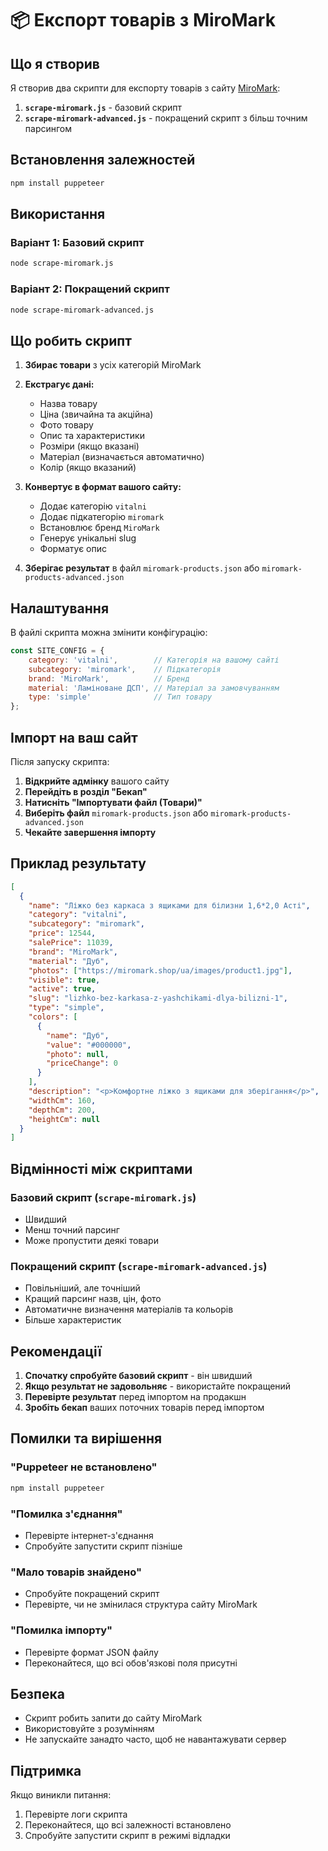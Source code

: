 # 📦 Експорт товарів з MiroMark

## Що я створив

Я створив два скрипти для експорту товарів з сайту [MiroMark](https://miromark.shop/ua):

1. **`scrape-miromark.js`** - базовий скрипт
2. **`scrape-miromark-advanced.js`** - покращений скрипт з більш точним парсингом

## Встановлення залежностей

```bash
npm install puppeteer
```

## Використання

### Варіант 1: Базовий скрипт
```bash
node scrape-miromark.js
```

### Варіант 2: Покращений скрипт
```bash
node scrape-miromark-advanced.js
```

## Що робить скрипт

1. **Збирає товари** з усіх категорій MiroMark
2. **Екстрагує дані:**
   - Назва товару
   - Ціна (звичайна та акційна)
   - Фото товару
   - Опис та характеристики
   - Розміри (якщо вказані)
   - Матеріал (визначається автоматично)
   - Колір (якщо вказаний)

3. **Конвертує в формат вашого сайту:**
   - Додає категорію `vitalni`
   - Додає підкатегорію `miromark`
   - Встановлює бренд `MiroMark`
   - Генерує унікальні slug
   - Форматує опис

4. **Зберігає результат** в файл `miromark-products.json` або `miromark-products-advanced.json`

## Налаштування

В файлі скрипта можна змінити конфігурацію:

```javascript
const SITE_CONFIG = {
    category: 'vitalni',        // Категорія на вашому сайті
    subcategory: 'miromark',    // Підкатегорія
    brand: 'MiroMark',          // Бренд
    material: 'Ламіноване ДСП', // Матеріал за замовчуванням
    type: 'simple'              // Тип товару
};
```

## Імпорт на ваш сайт

Після запуску скрипта:

1. **Відкрийте адмінку** вашого сайту
2. **Перейдіть в розділ "Бекап"**
3. **Натисніть "Імпортувати файл (Товари)"**
4. **Виберіть файл** `miromark-products.json` або `miromark-products-advanced.json`
5. **Чекайте завершення імпорту**

## Приклад результату

```json
[
  {
    "name": "Ліжко без каркаса з ящиками для білизни 1,6*2,0 Асті",
    "category": "vitalni",
    "subcategory": "miromark",
    "price": 12544,
    "salePrice": 11039,
    "brand": "MiroMark",
    "material": "Дуб",
    "photos": ["https://miromark.shop/ua/images/product1.jpg"],
    "visible": true,
    "active": true,
    "slug": "lizhko-bez-karkasa-z-yashchikami-dlya-bilizni-1",
    "type": "simple",
    "colors": [
      {
        "name": "Дуб",
        "value": "#000000",
        "photo": null,
        "priceChange": 0
      }
    ],
    "description": "<p>Комфортне ліжко з ящиками для зберігання</p>",
    "widthCm": 160,
    "depthCm": 200,
    "heightCm": null
  }
]
```

## Відмінності між скриптами

### Базовий скрипт (`scrape-miromark.js`)
- Швидший
- Менш точний парсинг
- Може пропустити деякі товари

### Покращений скрипт (`scrape-miromark-advanced.js`)
- Повільніший, але точніший
- Кращий парсинг назв, цін, фото
- Автоматичне визначення матеріалів та кольорів
- Більше характеристик

## Рекомендації

1. **Спочатку спробуйте базовий скрипт** - він швидший
2. **Якщо результат не задовольняє** - використайте покращений
3. **Перевірте результат** перед імпортом на продакшн
4. **Зробіть бекап** ваших поточних товарів перед імпортом

## Помилки та вирішення

### "Puppeteer не встановлено"
```bash
npm install puppeteer
```

### "Помилка з'єднання"
- Перевірте інтернет-з'єднання
- Спробуйте запустити скрипт пізніше

### "Мало товарів знайдено"
- Спробуйте покращений скрипт
- Перевірте, чи не змінилася структура сайту MiroMark

### "Помилка імпорту"
- Перевірте формат JSON файлу
- Переконайтеся, що всі обов'язкові поля присутні

## Безпека

- Скрипт робить запити до сайту MiroMark
- Використовуйте з розумінням
- Не запускайте занадто часто, щоб не навантажувати сервер

## Підтримка

Якщо виникли питання:
1. Перевірте логи скрипта
2. Переконайтеся, що всі залежності встановлено
3. Спробуйте запустити скрипт в режимі відладки 